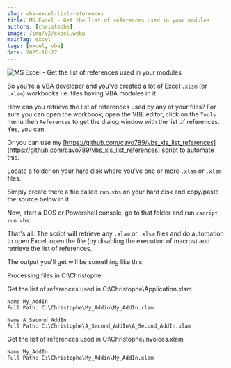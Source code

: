 ```yaml
---
slug: vba-excel-list-references
title: MS Excel - Get the list of references used in your modules
authors: [christophe]
image: /img/v2/excel.webp
mainTag: excel
tags: [excel, vba]
date: 2025-10-27
---
```

![MS Excel - Get the list of references used in your modules](/img/v2/vba_export_xlsm.webp)

So you're a VBA developer and you've created a lot of Excel `.xlsm` (or `.xlam`) workbooks i.e. files having VBA modules in it.

How can you retrieve the list of references used by any of your files? For sure you can open the workbook, open the VBE editor, click on the `Tools` menu then `References` to get the dialog window with the list of references. Yes, you can.

Or you can use my [https://github.com/cavo789/vbs_xls_list_references](https://github.com/cavo789/vbs_xls_list_references) script to automate this.

<!-- truncate -->

Locate a folder on your hard disk where you've one or more `.xlam` or `.xlsm` files.

Simply create there a file called `run.vbs` on your hard disk and copy/paste the source below in it:

<Snippet filename="run.vbs" source="./files/run.vbs" />

Now, start a DOS or Powershell console, go to that folder and run `cscript run.vbs`.

That's all. The script will retrieve any `.xlam` or `.xlsm` files and do automation to open Excel, open the file (by disabling the execution of macros) and retrieve the list of references.

The output you'll get will be something like this:

<Terminal>
Processing files in C:\Christophe

Get the list of references used in C:\Christophe\Application.xlsm

    Name My_AddIn
    Full Path: C:\Christophe\My_Addin\My_AddIn.xlam

    Name A_Second_AddIn
    Full Path: C:\Christophe\A_Second_AddIn\A_Second_AddIn.xlam

Get the list of references used in C:\Christophe\Invoices.xlam

    Name My_AddIn
    Full Path: C:\Christophe\My_Addin\My_AddIn.xlam
</Terminal>
